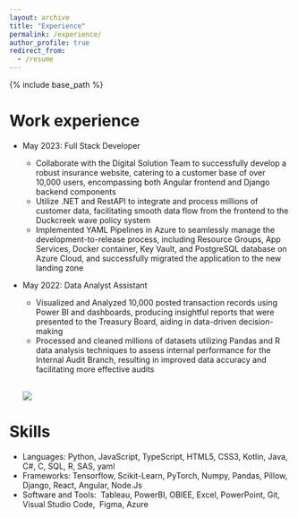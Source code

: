 ```yaml
---
layout: archive
title: "Experience"
permalink: /experience/
author_profile: true
redirect_from:
  - /resume
---
```


{% include base_path %}

Work experience
======
* May 2023: Full Stack Developer
  * Collaborate with the Digital Solution Team to successfully develop a robust insurance website, catering to a customer base of over 10,000 users, encompassing both Angular frontend and Django backend components 
  * Utilize .NET and RestAPI to integrate and process millions of customer data, facilitating smooth data flow from the frontend to the Duckcreek wave policy system
  * Implemented YAML Pipelines in Azure to seamlessly manage the development-to-release process, including Resource Groups, App Services, Docker container, Key Vault, and PostgreSQL database on Azure Cloud, and successfully migrated the application to the new landing zone

* May 2022: Data Analyst Assistant
  * Visualized and Analyzed 10,000 posted transaction records using Power BI and dashboards, producing insightful reports that were presented to the Treasury Board, aiding in data-driven decision-making
  * Processed and cleaned millions of datasets utilizing Pandas and R data analysis techniques to assess internal performance for the Internal Audit Branch, resulting in improved data accuracy and facilitating more effective audits

  <br/><img src='/images/500x300.png'>
  
Skills
======
* Languages: Python, JavaScript, TypeScript, HTML5, CSS3, Kotlin, Java, C#, C, SQL, R, SAS, yaml
* Frameworks: Tensorflow, Scikit-Learn, PyTorch, Numpy, Pandas, Pillow, Django, React, Angular, Node.Js
* Software and Tools:  Tableau, PowerBI, OBIEE, Excel, PowerPoint, Git, Visual Studio Code,  Figma, Azure
